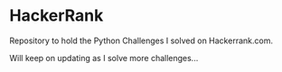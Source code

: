 # HackerRank

Repository to hold the Python Challenges I solved on Hackerrank.com.

Will keep on updating as I solve more challenges...
